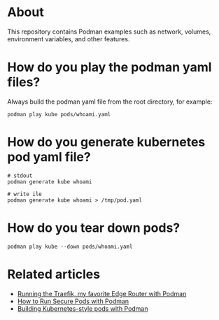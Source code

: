 # About

This repository contains Podman examples such as network, volumes, environment variables, and other features.

# How do you play the podman yaml files?

Always build the podman yaml file from the root directory, for example:

```shell
podman play kube pods/whoami.yaml
```

# How do you generate kubernetes pod yaml file?

```shell
# stdout
podman generate kube whoami

# write ile
podman generate kube whoami > /tmp/pod.yaml
```

# How do you tear down pods?

```shell
podman play kube --down pods/whoami.yaml
```

# Related articles

- [Running the Traefik, my favorite Edge Router with Podman](https://willsena.dev/running-the-traefik-my-favorite-cloud-edge-router-with-podman/)
 - [How to Run Secure Pods with Podman](https://willsena.dev/how-to-run-secure-pods-with-podman/)
 - [Building Kubernetes-style pods with Podman](https://willsena.dev/building-kubernetes-style-pods-with-podman/)